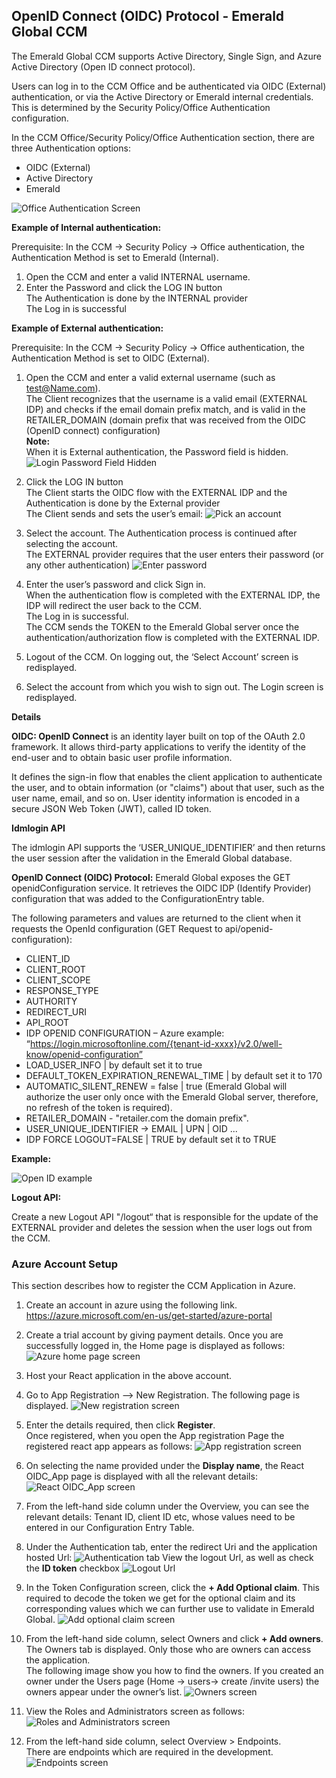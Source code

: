 ## OpenID Connect (OIDC) Protocol - Emerald Global CCM 

The Emerald Global CCM supports Active Directory, Single Sign, and Azure Active Directory (Open ID connect protocol).

Users can log in to the CCM Office and be authenticated via OIDC (External) authentication, or via the Active Directory or Emerald internal credentials. This is determined by the Security Policy/Office Authentication configuration.

In the CCM Office/Security Policy/Office Authentication section, there are three Authentication options:

* OIDC (External)
* Active Directory
* Emerald

![Office Authentication Screen](/Images/officeauthenticationscreen.png)

**Example of Internal authentication:**

Prerequisite: In the CCM -> Security Policy -> Office authentication, the Authentication Method is set to Emerald (Internal).

1. Open the CCM and enter a valid INTERNAL username.
1. Enter the Password and click the LOG IN button  
The Authentication is done by the INTERNAL provider  
The Log in is successful

**Example of External authentication:**

Prerequisite: In the CCM -> Security Policy -> Office authentication, the Authentication Method is set to OIDC (External).

1. Open the CCM and enter a valid external username (such as test@Name.com).  
The Client recognizes that the username is a valid email (EXTERNAL IDP) and checks if the email domain prefix match, and is valid in the RETAILER_DOMAIN (domain prefix that was received from the OIDC (OpenID connect) configuration)  
**Note:**  
When it is External authentication, the Password field is hidden.  
![Login Password Field Hidden](/Images/loginpasswordfieldhidden.png)

1. Click the LOG IN button  
The Client starts the OIDC flow with the EXTERNAL IDP and the Authentication is done by the External provider  
The Client sends and sets the user’s email:
![Pick an account](/Images/pickanaccount.png)

1. Select the account. The Authentication process is continued after selecting the account.  
The EXTERNAL provider requires that the user enters their password (or any other authentication)
![Enter password](/Images/enterpassword.png)

1. Enter the user’s password and click Sign in.  
When the authentication flow is completed with the EXTERNAL IDP, the IDP will redirect the user back to the CCM.  
The Log in is successful.  
The CCM sends the TOKEN to the Emerald Global server once the authentication/authorization flow is completed with the EXTERNAL IDP.

1. Logout of the CCM. On logging out, the ‘Select Account’ screen is redisplayed.

1. Select the account from which you wish to sign out. The Login screen is redisplayed.

**Details**

**OIDC: OpenID Connect** is an identity layer built on top of the OAuth 2.0 framework. It allows third-party applications to verify the identity of the end-user and to obtain basic user profile information.

It defines the sign-in flow that enables the client application to authenticate the user, and to obtain information (or "claims") about that user, such as the user name, email, and so on. User identity information is encoded in a secure JSON Web Token (JWT), called ID token.

**Idmlogin API**

The idmlogin API supports the ‘USER_UNIQUE_IDENTIFIER’ and then returns the user session after the validation in the Emerald Global database.

**OpenID Connect (OIDC) Protocol:** Emerald Global exposes the GET openidConfiguration service. It retrieves the OIDC IDP (Identify Provider) configuration that was added to the ConfigurationEntry table.

The following parameters and values are returned to the client when it requests the OpenId configuration (GET Request to api/openid-configuration):
* CLIENT_ID 
* CLIENT_ROOT
* CLIENT_SCOPE
* RESPONSE_TYPE  
* AUTHORITY
* REDIRECT_URI
* API_ROOT
* IDP OPENID CONFIGURATION – Azure example:
“https://login.microsoftonline.com/{tenant-id-xxxx}/v2.0/well-know/openid-configuration”
* LOAD_USER_INFO | by default set it to true
* DEFAULT_TOKEN_EXPIRATION_RENEWAL_TIME | by default set it to 170
* AUTOMATIC_SILENT_RENEW = false | true (Emerald Global will authorize the user only once with the Emerald Global server, therefore, no refresh of the token is required).
* RETAILER_DOMAIN - "retailer.com the domain prefix".
* USER_UNIQUE_IDENTIFIER → EMAIL | UPN | OID ...
* IDP FORCE LOGOUT=FALSE | TRUE	by default set it to TRUE

**Example:**

![Open ID example](/Images/openidexample.png)

**Logout API:**

Create a new Logout API "/logout“ that is responsible for the update of the EXTERNAL provider and deletes the session when the user logs out from the CCM.

### Azure Account Setup 

This section describes how to register the CCM Application in Azure.

1. Create an account in azure using the following link.
https://azure.microsoft.com/en-us/get-started/azure-portal

1. Create a trial account by giving payment details.
Once you are successfully logged in, the Home page is displayed as follows:  
![Azure home page screen](/Images/azurehomepagescreen.png)

1. Host your React application in the above account.

1. Go to App Registration --> New Registration. The following page is displayed.
![New registration screen](/Images/newregistration.png)

1. Enter the details required, then click **Register**.  
Once registered, when you open the App registration Page the registered react app appears as follows:
![App registration screen](/Images/appregistrations.png)

1. On selecting the name provided under the **Display name**, the React OIDC_App page is displayed with all the relevant details:
![React OIDC_App screen](/Images/ReactOIDCAppscreen.png)

1. From the left-hand side column under the Overview, you can see the relevant details: Tenant ID, client ID etc, whose values need to be entered in our Configuration Entry Table.

1. Under the Authentication tab, enter the redirect Uri and the application hosted Url:
![Authentication tab](/Images/authenticationtab.png)
View the logout Url, as well as check the **ID token** checkbox
![Logout Url](/Images/logouturl.png)

1. In the Token Configuration screen, click the **+ Add Optional claim**. This required to decode the token we get for the optional claim and its corresponding values which we can further use to validate in Emerald Global.
![Add optional claim screen](/Images/addoptionalclaim.png)

1. From the left-hand side column, select Owners and click **+ Add owners**. The Owners tab is displayed. Only those who are owners can access the application.  
The following image show you how to find the owners. If you created an owner under the Users page (Home -> users-> create /invite users) the owners appear under the owner’s list.
![Owners screen](/Images/ownersscreen.png)

1. View the Roles and Administrators screen as follows:
![Roles and Administrators screen](/Images/RolesandAdministratorsscreen.png)

1. From the left-hand side column, select Overview > Endpoints.   
There are endpoints which are required in the development.
![Endpoints screen](/Images/endpointsscreen.png)
